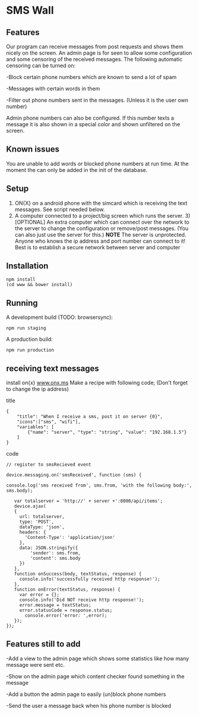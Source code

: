# SMS Wall
## Features
Our program can receive messages from post requests and shows them nicely on the screen. An admin page is for seen to allow some configuration and some censoring of the received messages.
The following automatic censoring can be turned on:

-Block certain phone numbers which are known to send a lot of spam

-Messages with certain words in them

-Filter out phone numbers sent in the messages. (Unless it is the user own number)

Admin phone numbers can also be configured. If this number texts a message it is also shown in a special color and shown unfiltered on the screen.

## Known issues
You are unable to add words or blocked phone numbers at run time. At the moment the can only be added in the init of the database.

## Setup
1) ON{X} on a android phone with the simcard which is receiving the text messages. See script needed below.
2) A computer connected to a project/big screen which runs the server.
3)[OPTIONAL] An extra computer which can connect over the network to the server to change the configuration or remove/post messages. (You can also just use the server for this.)
**NOTE** The server is unprotected. Anyone who knows the ip address and port number can connect to it! Best is to establish a secure network between server and computer

## Installation

```
npm install
(cd www && bower install)
```

## Running

A development build (TODO: browsersync):

```
npm run staging
```

A production build:

```
npm run production
```
## receiving text messages
install on{x} www.onx.ms
Make a recipe with following code; (Don't forget to change the ip address)

title
```
{
    "title": "When I receive a sms, post it on server {0}",
    "icons":["sms", "wifi"],
    "variables": [
        {"name": "server", "type": "string", "value": "192.168.1.5"}
    ]
}
```
code
```
// register to smsRecieved event

device.messaging.on('smsReceived', function (sms) {

console.log('sms received from', sms.from, 'with the following body:', sms.body);

   var totalserver = 'http://' + server +':8000/api/items';
   device.ajax(
   {
     url: totalserver,
     type: 'POST',
     dataType: 'json',
     headers: {
       'Content-Type': 'application/json'
     },
     data: JSON.stringify({
         'sender': sms.from,
         'content': sms.body
     })
   },
   function onSuccess(body, textStatus, response) {
     console.info('successfully received http response!');
   },
   function onError(textStatus, response) {
     var error = {};
     console.info('Did NOT receive http response!');
     error.message = textStatus;
     error.statusCode = response.status;
       console.error('error: ',error);
   });
});
```
## Features still to add

-Add a view to the admin page which shows some statistics like how many message were sent etc.

-Show on the admin page which content checker found something in the message

-Add a button the admin page to easily (un)block phone numbers

-Send the user a message back when his phone number is blocked
